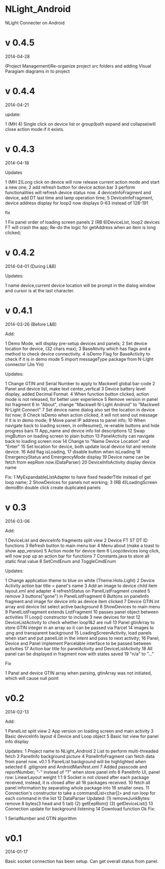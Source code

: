 NLight_Android
================

NLight Connecter on Android


v 0.4.5
================
2014-04-28

(Project Management)Re-organize project src folders and adding Visual Paragiam diagrams in to project


v 0.4.4
================
2014-04-21

update: 

1 (MH 4) Single click on device list or group(both expand and collapse)will close action mode if it exists.


v 0.4.3
================
2014-04-18

Updates

1 (MH 2)Long click on device will now release current action mode and start a new one;
2  add refresh button for device action bar
3 perform functionalities will refresh device status now.
4 deviceInfoFragment and device, add DT last time and lamp operation time;
5 DeviceInfoFragment, device address display for loop2 now displays 0-63 instead of 128-191

fix

1 Fix  panel order of loading screen panels
2 (RB 6)DeviceList, loop2 devices FT will crash the app; Re-do the logic for getAddress when an item is long clicked; 

v 0.4.2
================
2014-04-01 (During L&B)

Updates: 

1 name device,current device location will be prompt in the dialog window and cursor is at the last character.

v 0.4.1
================
2014-03-26 (Before L&B)

Add:

1 Demo Mode, will display pre-setup devices and panels;
2 Set device location for device, (32 chars max);
3 BaseAtivity which has flags and a method to check device connectivity. 
4 isDemo Flag for BaseActivity to check if it is in demo mode
5 import messageType package from N-LIght connector (Jie Yin)

Updates: 

1 Change GTIN and Serial Number to apply to Mackwell global bar-code
2 Panel and device list, make text center_vertical
3 Device battery level display, added Decimal Format.
4 When function button clicked, action mode is not released, for better user experience
5 Remove version in panel list fragment
6 In "About", change "Mackwell N-Light Android" to "Mackwell N-Light Connect"
7 Set device name dialog also set the location in device list now;
8 Check isDemo when action clicked, it will not send out message if it is in demo mode;
9 Move panel IP address to panel info;
10 When navigate back to loading screen, in onResume(), re-enable buttons and hide progress bars
11 App_name and device info list descriptions
12 Swap imgButton on loading screen to plain button
13 PanelActivity can navigate back to loading screen now
14 Change to "Name Device Location" and "Enter"
15 Set location for device, both update local device list and remote device.
16 Add flag isLoading, 
17 disable button when isLoading
18 EmergencyStatus and EmergencyMode display
19 Device name can be fetch from eepRom now.(DataParser)
20 DeviceInfoActivity display device name



Fix: 
1 MyExpandableListAdapter to have fixed headerTitle instead of get loop name;
2 ShowDevices for panels not working;
3 (RB 4)LoadingScreen demoBtn double click create duplicated panels


v 0.3
==============
2014-03-06

Add:

1 DeviceList and deviceInfo fragments split view
2 Device FT ST DT ID functions
3 Refresh button to main menu bar
4 Menu about (make a toast to show app_version)
5 Action mode for device item
6 Loop/devices long click, will now pop up an action bar for functions
7 Constants.java to store all static final value
8 SetCmdEnum and ToggleCmdEnum

Updates:

1 Change application theme to blue on white (Theme.Holo.Light)
2 Device Activity action bar title = panel's name
3 Add an image to device child item layout.xml and adapter
4 refreshStatus on PanelListFragment created
5 remove 3 buttons("gone") in PanelListFragment
6 Buttons on panelinfo fragment and image for device info as device item clicked
7 Device GTIN int array and device list select active background
8 ShowDevices to main menu
9 PanelListFragment extends ListFragment
10 passes panel object between activities
11 Loop() constructor to include 3 new devices for test
12 DeviceListActivity to check whether loop1&2 are null
13 Panel gtinArray to store GTIN integer in an array so it can be passed via Parcel
14 images to .png and transparent background
15 LoadingScreenActivity, load panels when start and put panelList in the intent and pass to next activity;
16 Panel, Device and Panel implement Parcelable interface to be passed between activities
17 Action bar title for panelActivity and DeviceListActivity 
18 All panel can be displayed in fragment now with states saved
19 "n/a" to "..."

Fix

1 Panel and device GTIN array when parsing, gtinArray was not initiated, which will cause null point



v0.2
==============
2014-02-13

Add:

1 PanelList split view
2 App version on loading screen and main activity
3 Basic deviceInfo layout
4 Device and Loop object
5 Basic list view for panel info display

Updates:
1 Project name to NLight_Android
2 List<Connection> to perform multi-threaded fetch
3 PanelInfo background picture
4 PanelInfoFragment can fetch data from panel now. v0.1
5 PanelList background will be highlighted when selected
6 .gitignore and AndroidManifest.xml
7 Added passcode and reportNumber; "-" instead of "?" when store panel info
8 PanelInfo UI, panel row: LinearLayout weight 1:1
9 Socket is not closed after each package received, instead, it is closed after all 16 packages received.
10 fetch all panel information by separating whole package into 16 smaller ones.
11 Connection's constructor to take a commandList<char[]> and run loop for each command in the list
12 DataParser Updated:
	(1) removeJunkBytes: remove 8 bytes(3 head and 5 tail)
	(2) getEepRom()
	(3) getDeviceList()
13 Connection update for background listening
14 Download function Ok
Fix:

1 SerialNumber and GTIN algorithm


v0.1
==============
2014-01-17

Basic socket connection has been setup.
Can get overall status from panel.



